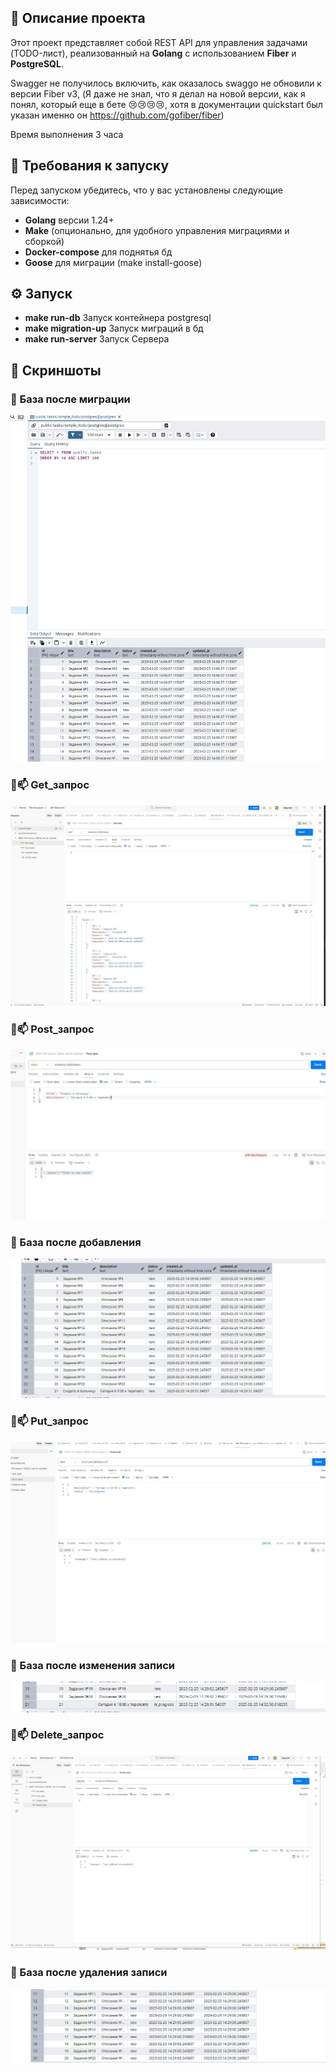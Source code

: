 ## 📌 Описание проекта

Этот проект представляет собой REST API для управления задачами (TODO-лист), реализованный на **Golang** с использованием **Fiber** и **PostgreSQL**.

Swagger не получилось включить, как оказалось swaggo не обновили к версии Fiber v3, (Я даже не знал, что я делал на новой версии, как я понял, который еще в бете 😢😢😢😢, хотя в документации quickstart был указан именно он https://github.com/gofiber/fiber)

Время выполнения 3 часа

## 🚀 Требования к запуску

Перед запуском убедитесь, что у вас установлены следующие зависимости:

- **Golang** версии 1.24+  
- **Make** (опционально, для удобного управления миграциями и сборкой)
- **Docker-compose** для поднятья бд    
- **Goose** для миграции (make install-goose)  

## ⚙️ Запуск
- **make run-db** Запуск контейнера postgresql 
- **make migration-up** Запуск миграций в бд  
- **make run-server** Запуск Сервера

## 📸 Скриншоты

### 📝 База после миграции
![Создание задачи](tests_screenshots/base_after_migration.JPG)




### 🧡📫 Get_запрос
![Получение задач](tests_screenshots/get_request.JPG)




### 🧡📫 Post_запрос
![Получение задач](tests_screenshots/post_request.JPG)




### 📝 База после добавления
![Создание задачи](tests_screenshots/base_after_post.JPG)


### 🧡📫 Put_запрос
![Получение задач](tests_screenshots/put_request.JPG)



### 📝 База после изменения записи
![Получение задач](tests_screenshots/base_after_put.JPG)


### 🧡📫 Delete_запрос
![Получение задач](tests_screenshots/delete_request.JPG)

### 📝 База после удаления записи
![Получение задач](tests_screenshots/base_after_delete.JPG)


